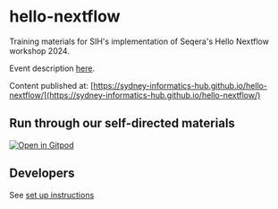 # hello-nextflow

Training materials for SIH's implementation of Seqera's Hello Nextflow workshop 2024.

Event description [here](https://www.biocommons.org.au/events/hello-nextflow).

Content published at: [https://sydney-informatics-hub.github.io/hello-nextflow/](https://sydney-informatics-hub.github.io/hello-nextflow/)

## Run through our self-directed materials
[![Open in Gitpod](https://gitpod.io/button/open-in-gitpod.svg)](https://gitpod.io/new/#https://github.com/Sydney-Informatics-Hub/hello-nextflow)

## Developers 

See [set up instructions](./dev_setup/README.md)
